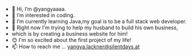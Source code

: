 - 👋 Hi, I’m @yangyaaaa.
- 👀 I’m interested in coding.
- 🌱 I’m currently learning Java,my goal is to be a full stack web developer.
- 💞️ Right now I'm trying to help my husband to build his own business,
- which is by creating a business website for him!
- 😊 I'm so excited about the first project of my life!
- 📫 How to reach me ... yangya.lackner@silentdays.at

<!---
yangyaaaa/yangyaaaa is a ✨ special ✨ repository because its `README.md` (this file) appears on your GitHub profile.
You can click the Preview link to take a look at your changes.
--->
